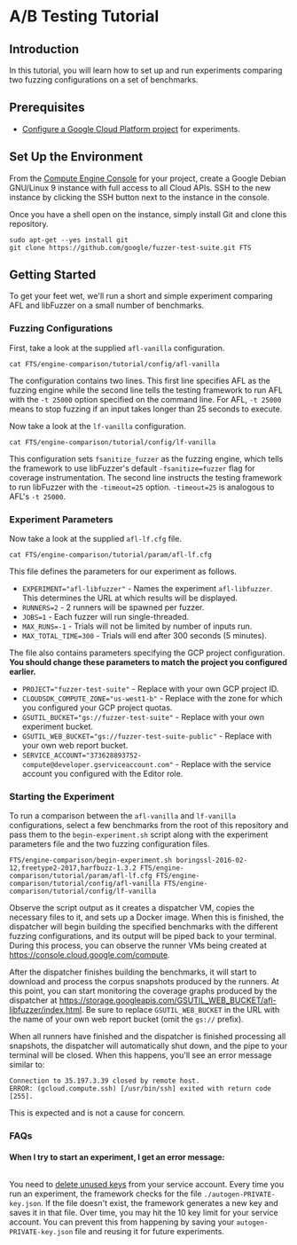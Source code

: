 # A/B Testing Tutorial

## Introduction

In this tutorial, you will learn how to set up and run experiments comparing two
fuzzing configurations on a set of benchmarks.

## Prerequisites

- [Configure a Google Cloud Platform project](../gcpConfig.md) for experiments.

## Set Up the Environment

From the [Compute Engine
Console](https://console.cloud.google.com/compute) for your project, create a
Google Debian GNU/Linux 9 instance with full access to all Cloud APIs.  SSH to
the new instance by clicking the SSH button next to the instance in the console.

Once you have a shell open on the instance, simply install Git and clone this
repository.
```shell
sudo apt-get --yes install git
git clone https://github.com/google/fuzzer-test-suite.git FTS
```

## Getting Started

To get your feet wet, we'll run a short and simple experiment comparing AFL and
libFuzzer on a small number of benchmarks.

### Fuzzing Configurations

First, take a look at the supplied `afl-vanilla` configuration.
```shell
cat FTS/engine-comparison/tutorial/config/afl-vanilla
```
The configuration contains two lines.  This first line specifies AFL as the
fuzzing engine while the second line tells the testing framework to run AFL with
the `-t 25000` option specified on the command line.  For AFL, `-t 25000` means
to stop fuzzing if an input takes longer than 25 seconds to execute.

Now take a look at the `lf-vanilla` configuration.
```shell
cat FTS/engine-comparison/tutorial/config/lf-vanilla
```
This configuration sets `fsanitize_fuzzer` as the fuzzing engine, which tells
the framework to use libFuzzer's default `-fsanitize=fuzzer` flag for coverage
instrumentation.  The second line instructs the testing framework to run
libFuzzer with the `-timeout=25` option.  `-timeout=25` is analogous to AFL's
`-t 25000`.

### Experiment Parameters

Now take a look at the supplied `afl-lf.cfg` file.
```shell
cat FTS/engine-comparison/tutorial/param/afl-lf.cfg
```
This file defines the parameters for our experiment as follows.

- `EXPERIMENT="afl-libfuzzer"` - Names the experiment `afl-libfuzzer`.  This
  determines the URL at which results will be displayed.
- `RUNNERS=2` - 2 runners will be spawned per fuzzer.
- `JOBS=1` - Each fuzzer will run single-threaded.
- `MAX_RUNS=-1` - Trials will not be limited by number of inputs run.
- `MAX_TOTAL_TIME=300` - Trials will end after 300 seconds (5 minutes).

The file also contains parameters specifying the GCP project configuration.
**You should change these parameters to match the project you configured
earlier.**

- `PROJECT="fuzzer-test-suite"` - Replace with your own GCP project ID.
- `CLOUDSDK_COMPUTE_ZONE="us-west1-b"` - Replace with the zone for which you
  configured your GCP project quotas.
- `GSUTIL_BUCKET="gs://fuzzer-test-suite"` - Replace with your own experiment
  bucket.
- `GSUTIL_WEB_BUCKET="gs://fuzzer-test-suite-public"` - Replace with your own
  web report bucket.
- `SERVICE_ACCOUNT="373628893752-compute@developer.gserviceaccount.com"` -
  Replace with the service account you configured with the Editor role.

### Starting the Experiment

To run a comparison between the `afl-vanilla` and `lf-vanilla` configurations,
select a few benchmarks from the root of this repository and pass them to the
`begin-experiment.sh` script along with the experiment parameters file and the
two fuzzing configuration files.
```shell
FTS/engine-comparison/begin-experiment.sh boringssl-2016-02-12,freetype2-2017,harfbuzz-1.3.2 FTS/engine-comparison/tutorial/param/afl-lf.cfg FTS/engine-comparison/tutorial/config/afl-vanilla FTS/engine-comparison/tutorial/config/lf-vanilla
```

Observe the script output as it creates a dispatcher VM, copies the necessary
files to it, and sets up a Docker image.  When this is finished, the dispatcher
will begin building the specified benchmarks with the different fuzzing
configurations, and its output will be piped back to your terminal.  During this
process, you can observe the runner VMs being created at
<https://console.cloud.google.com/compute>.

After the dispatcher finishes building the benchmarks, it will start to download
and process the corpus snapshots produced by the runners.  At this point, you
can start monitoring the coverage graphs produced by the dispatcher at
<https://storage.googleapis.com/GSUTIL_WEB_BUCKET/afl-libfuzzer/index.html>.  Be
sure to replace `GSUTIL_WEB_BUCKET` in the URL with the name of your own web
report bucket (omit the `gs://` prefix).

When all runners have finished and the dispatcher is finished processing all
snapshots, the dispatcher will automatically shut down, and the pipe to your
terminal will be closed.  When this happens, you'll see an error message similar
to:
```
Connection to 35.197.3.39 closed by remote host.
ERROR: (gcloud.compute.ssh) [/usr/bin/ssh] exited with return code [255].
```
This is expected and is not a cause for concern.

### FAQs

#### When I try to start an experiment, I get an error message:
```ERROR: (gcloud.iam.service-accounts.keys.create) RESOURCE_EXHAUSTED: Maximum number of keys on account reached
```

You need to
[delete unused keys](https://console.cloud.google.com/iam-admin/serviceaccounts)
from your service account.  Every time you run an experiment, the framework
checks for the file `./autogen-PRIVATE-key.json`.  If the file doesn't exist,
the framework generates a new key and saves it in that file. Over time, you may
hit the 10 key limit for your service account.  You can prevent this from
happening by saving your `autogen-PRIVATE-key.json` file and reusing it for
future experiments.
